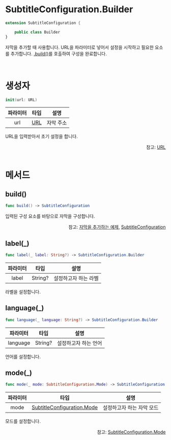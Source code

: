 # SubtitleConfiguration.Builder

```swift
extension SubtitleConfiguration {

    public class Builder
}
```
자막을 추가할 때 사용합니다. URL을 파라미터로 넣어서 설정을 시작하고 필요한 요소를 추가합니다. [.build()](#build)를 호출하여 구성을 완료합니다.

<br>

# 생성자

```swift
init(url: URL)
```

|파라미터|타입|설명|
|:--:|:--:|:--:|
|url|[URL](https://developer.apple.com/documentation/foundation/url)|자막 주소|

URL을 입력받아서 초기 설정을 합니다.

<div align="right">
참고: <a href="https://developer.apple.com/documentation/foundation/url">URL</a>
</div>

<br>

# 메서드

## build()

```swift
func build() -> SubtitleConfiguration
```

입력된 구성 요소를 바탕으로 자막을 구성합니다.

<div align="right">
참고: <a href="../../how-to-use/home.md#자막을-추가하는-예제">자막을 추가하는 예제</a>, 
<a href="../../struct/subtitle-configuration/home.md">SubtitleConfiguration</a>
</div>

## label(_)

```swift
func label(_ label: String?) -> SubtitleConfiguration.Builder
```

|파라미터|타입|설명|
|:--:|:--:|--|
|label|String?|설정하고자 하는 라벨|

라벨을 설정합니다.

## language(_)

```swift
func language(_ language: String?) -> SubtitleConfiguration.Builder
```

|파라미터|타입|설명|
|:--:|:--:|--|
|language|String?|설정하고자 하는 언어|

언어를 설정합니다.

## mode(_)

```swift
func mode(_ mode: SubtitleConfiguration.Mode) -> SubtitleConfiguration.Builder
```

|파라미터|타입|설명|
|:--:|:--:|--|
|mode|[SubtitleConfiguration.Mode](../../enum/subtitle-configuration-mode/home.md)|설정하고자 하는 자막 모드|

모드를 설정합니다.

<div align="right">
참고: <a href="../../enum/subtitle-configuration-mode/home.md">SubtitleConfiguration.Mode</a>
</div>